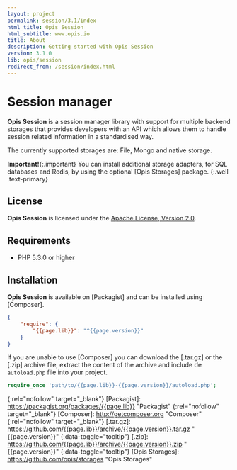 ```yaml
---
layout: project
permalink: session/3.1/index
html_title: Opis Session
html_subtitle: www.opis.io
title: About
description: Getting started with Opis Session
version: 3.1.0
lib: opis/session
redirect_from: /session/index.html
---
```

# Session manager
 
**Opis Session** is a session manager library with support for multiple backend storages that provides developers with 
an API which allows them to handle session related information in a standardised way.

The currently supported storages are: File, Mongo and native storage. 

**Important!**{:.important}
You can install additional storage adapters, for SQL databases and Redis, by using the optional [Opis Storages] package.
{:.well .text-primary}

## License
**Opis Session** is licensed under the [Apache License, Version 2.0][apache_license].

## Requirements
* PHP 5.3.0 or higher

## Installation

**Opis Session** is available on [Packagist] and can be installed using [Composer]. 

```json
{
    "require": {
        "{{page.lib}}": "^{{page.version}}"
    }
}
```

If you are unable to use [Composer] you can download the [.tar.gz] or the [.zip]
archive file, extract the content of the archive and include de `autoload.php` file into your project. 

```php
require_once 'path/to/{{page.lib}}-{{page.version}}/autoload.php';
```

[apache_license]: http://www.apache.org/licenses/LICENSE-2.0 "Project license" 
{:rel="nofollow" target="_blank"}
[Packagist]: https://packagist.org/packages/{{page.lib}} "Packagist" 
{:rel="nofollow" target="_blank"}
[Composer]: http://getcomposer.org "Composer" 
{:rel="nofollow" target="_blank"}
[.tar.gz]: https://github.com/{{page.lib}}/archive/{{page.version}}.tar.gz "{{page.version}}" 
{:data-toggle="tooltip"}
[.zip]: https://github.com/{{page.lib}}/archive/{{page.version}}.zip "{{page.version}}" 
{:data-toggle="tooltip"}
[Opis Storages]: https://github.com/opis/storages "Opis Storages"